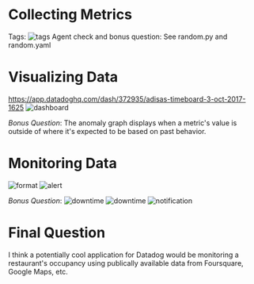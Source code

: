 # Collecting Metrics
Tags:
![tags](https://dl.dropboxusercontent.com/s/g9cl0i0bd1msefh/firefox_2017-10-03_16-19-29.png?dl=0)
Agent check and bonus question: 
See random.py and random.yaml

# Visualizing Data
https://app.datadoghq.com/dash/372935/adisas-timeboard-3-oct-2017-1625
![dashboard](https://dl.dropboxusercontent.com/s/a5m00q7936t78r0/firefox_2017-10-03_16-41-25.png)

*Bonus Question*: The anomaly graph displays when a metric's value is outside of where it's expected to be based on past behavior.

# Monitoring Data
![format](https://dl.dropboxusercontent.com/s/v89x012k0omtuv9/firefox_2017-10-03_17-06-23.png)
![alert](https://dl.dropboxusercontent.com/s/e4gqzwonmuahe0z/firefox_2017-10-03_17-04-53.png)

*Bonus Question*:
![downtime](https://dl.dropboxusercontent.com/s/ycoawrvu4eqi8gf/firefox_2017-10-03_17-04-22.png)
![downtime](https://dl.dropboxusercontent.com/s/twif2p44nqfbagb/firefox_2017-10-03_17-04-12.png)
![notification](https://dl.dropboxusercontent.com/s/b6jvb14ho889bwa/firefox_2017-10-03_19-40-50.png)

# Final Question
I think a potentially cool application for Datadog would be monitoring a restaurant's occupancy using publically available data from Foursquare, Google Maps, etc.